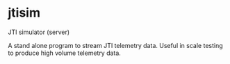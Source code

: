 # jtisim
JTI simulator (server)

A stand alone program to stream JTI telemetry data. Useful in scale testing to produce high volume telemetry data.
